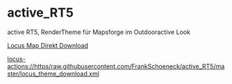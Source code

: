 # active_RT5
 active RT5, RenderTheme für Mapsforge im Outdooractive Look
 
[Locus Map Direkt Download](locus-actions://https/raw.githubusercontent.com/FrankSchoeneck/active_RT5/master/locus_theme_download.xml)

<locus-actions://https/raw.githubusercontent.com/FrankSchoeneck/active_RT5/master/locus_theme_download.xml>
